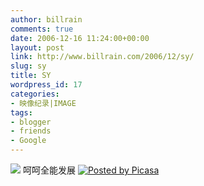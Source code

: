 ```yaml
---
author: billrain
comments: true
date: 2006-12-16 11:24:00+00:00
layout: post
link: http://www.billrain.com/2006/12/sy/
slug: sy
title: SY
wordpress_id: 17
categories:
- 映像纪录|IMAGE
tags:
- blogger
- friends
- Google
---
```


[![](http://photos1.blogger.com/x/blogger2/7980/783536085940926/320/821680/DSC_3145.jpg)](http://photos1.blogger.com/x/blogger2/7980/783536085940926/1600/284644/DSC_3145.jpg)  呵呵全能发展 [![Posted by Picasa](http://photos1.blogger.com/pbp.gif)](http://picasa.google.com/blogger/)

